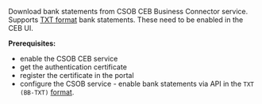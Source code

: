 Download bank statements from CSOB CEB  Business Connector service. Supports [TXT format](https://www.csob.cz/portal/documents/10710/1927786/ceb-vypisy-format-txt.pdf) bank statements. These need to be enabled in the CEB UI.

**Prerequisites:**

- enable the CSOB CEB service
- get the authentication certificate
- register the certificate in the portal
- configure the CSOB service - enable bank statements via API in the `TXT (BB-TXT)` [format](https://www.csob.cz/portal/documents/10710/1927786/ceb-vypisy-format-txt.pdf).

